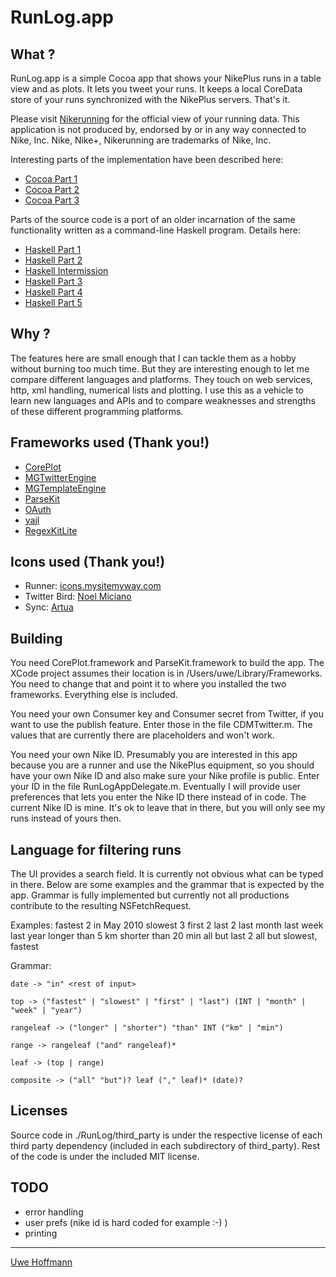 # RunLog.app

## What ?

RunLog.app is a simple Cocoa app that shows your NikePlus runs in a table view and as plots. It lets you tweet your runs. It keeps a local CoreData store of your runs synchronized with the NikePlus servers. That's it.

Please visit [Nikerunning](http://nikerunning.nike.com/nikeplus/) for the official view of your running data. This application is not produced by, endorsed by or in any way connected to Nike, Inc. Nike, Nike+, Nikerunning are trademarks of Nike, Inc.

Interesting parts of the implementation have been described here:

* [Cocoa Part 1](https://github.com/uwedeportivo/NikePlus-Cocoa-RunLog/wiki/nikeruns-in-cocoa,-part-1)
* [Cocoa Part 2](https://github.com/uwedeportivo/NikePlus-Cocoa-RunLog/wiki/nikeruns-in-cocoa,-part-2)
* [Cocoa Part 3](https://github.com/uwedeportivo/NikePlus-Cocoa-RunLog/wiki/nikeruns-in-cocoa,-part-3)

Parts of the source code is a port of an older incarnation of the same functionality written as a command-line Haskell program. Details here:

* [Haskell Part 1](https://github.com/uwedeportivo/NikePlus-Cocoa-RunLog/wiki/publishing-nike-runs-part1:-numeric-lists)
* [Haskell Part 2](https://github.com/uwedeportivo/NikePlus-Cocoa-RunLog/wiki/publishing-nike-runs,-part-2:-google-charts)
* [Haskell Intermission](https://github.com/uwedeportivo/NikePlus-Cocoa-RunLog/wiki/publishing-nike-runs,-intermission:-flip-id)
* [Haskell Part 3](https://github.com/uwedeportivo/NikePlus-Cocoa-RunLog/wiki/publishing-nike-runs,-part-3:-handling-xml)
* [Haskell Part 4](https://github.com/uwedeportivo/NikePlus-Cocoa-RunLog/wiki/publishing-nike-runs,-part-4:-string-templates)
* [Haskell Part 5](https://github.com/uwedeportivo/NikePlus-Cocoa-RunLog/wiki/publishing-nike-runs,-part-5:-blogging-and-twitter)

## Why ?

The features here are small enough that I can tackle them as a hobby without burning too much time. But they are interesting enough to let me compare different languages and platforms. They touch on web services, http, xml handling, numerical lists and plotting. I use this as a vehicle to learn new languages and APIs and to compare weaknesses and strengths of these different programming platforms.

## Frameworks used (Thank you!)

* [CorePlot](http://code.google.com/p/core-plot/)
* [MGTwitterEngine](https://github.com/mattgemmell/MGTwitterEngine)
* [MGTemplateEngine](http://mattgemmell.com/2008/05/20/mgtemplateengine-templates-with-cocoa)
* [ParseKit](http://parsekit.com/)
* [OAuth](http://oauth.net/code/)
* [yajl](http://lloyd.github.com/yajl/)
* [RegexKitLite](http://regexkit.sourceforge.net/RegexKitLite/)

## Icons used (Thank you!)

* Runner: [icons.mysitemyway.com](http://icons.mysitemyway.com/free-clipart-icons/1/sports-running-icon-id/43735/style-id/333/blue-tiedyed-cloth-icons/sports-hobbies/)
* Twitter Bird: [Noel Miciano](http://noelmiciano.wordpress.com/2009/03/28/free-twitter-icon/)
* Sync: [Artua](http://www.artua.com/view/icons/name/macosxstyle/)

## Building

You need CorePlot.framework and ParseKit.framework to build the app. The XCode project assumes their location is in /Users/uwe/Library/Frameworks. You need to change that and point it to where you installed the two frameworks. Everything else is included.

You need your own Consumer key and Consumer secret from Twitter, if you want to use the publish feature. Enter those in the file CDMTwitter.m. The values that are currently there are placeholders and won't work.

You need your own Nike ID. Presumably you are interested in this app because you are a runner and use the NikePlus equipment, so you should have your own Nike ID and also make sure your Nike profile is public. Enter your ID in the file RunLogAppDelegate.m. Eventually I will provide user preferences that lets you enter the Nike ID there instead of in code. The current Nike ID is mine. It's ok to leave that in there, but you will only see my runs instead of yours then. 

## Language for filtering runs

The UI provides a search field. It is currently not obvious what can be typed in there. Below are some examples and the grammar that is expected by the app. Grammar is fully implemented but currently not all productions contribute to the resulting NSFetchRequest. 

Examples:
	fastest 2 in May 2010
	slowest 3
	first 2
	last 2
	last month
	last week
	last year
	longer than 5 km
	shorter than 20 min
	all but last 2
	all but slowest, fastest

Grammar:

	date -> "in" <rest of input>

	top -> ("fastest" | "slowest" | "first" | "last") (INT | "month" | "week" | "year")

	rangeleaf -> ("longer" | "shorter") "than" INT ("km" | "min")

	range -> rangeleaf ("and" rangeleaf)*

	leaf -> (top | range)

	composite -> ("all" "but")? leaf ("," leaf)* (date)?


## Licenses

Source code in ./RunLog/third\_party is under the respective license of each third party dependency (included in each subdirectory of third\_party). Rest of the code is under the included MIT license.

## TODO

* error handling
* user prefs (nike id is hard coded for example :-) )
* printing

* * *

[Uwe Hoffmann]()



